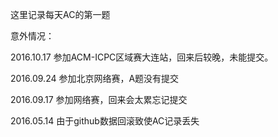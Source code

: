
这里记录每天AC的第一题

意外情况：

2016.10.17 参加ACM-ICPC区域赛大连站，回来后较晚，未能提交。

2016.09.24 参加北京网络赛，A题没有提交

2016.09.17 参加网络赛，回来会太累忘记提交

2016.05.14 由于github数据回滚致使AC记录丢失

